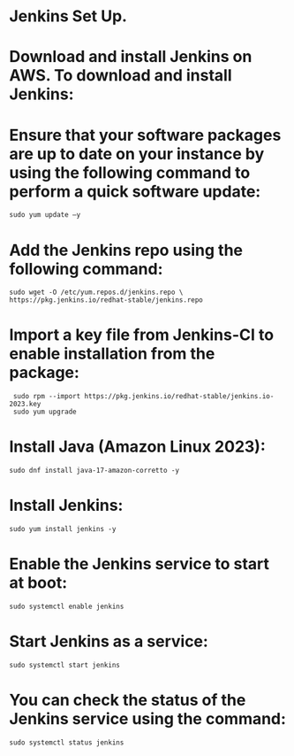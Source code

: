 # Jenkins Set Up.

# Download and install Jenkins on AWS. To download and install Jenkins:

# Ensure that your software packages are up to date on your instance by using the following command to perform a quick software update:
```
sudo yum update –y
```
# Add the Jenkins repo using the following command:

```
sudo wget -O /etc/yum.repos.d/jenkins.repo \
https://pkg.jenkins.io/redhat-stable/jenkins.repo
```
# Import a key file from Jenkins-CI to enable installation from the package:

```
 sudo rpm --import https://pkg.jenkins.io/redhat-stable/jenkins.io-2023.key
 sudo yum upgrade
```
# Install Java (Amazon Linux 2023):
```
sudo dnf install java-17-amazon-corretto -y
```
# Install Jenkins:
```
sudo yum install jenkins -y
```
# Enable the Jenkins service to start at boot:
```
sudo systemctl enable jenkins
```
# Start Jenkins as a service:
```
sudo systemctl start jenkins
```
# You can check the status of the Jenkins service using the command:
```
sudo systemctl status jenkins
```
